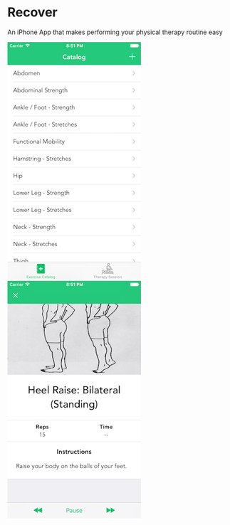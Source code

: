 # Recover
An iPhone App that makes performing your physical therapy routine easy

![Recover Exercise Catalog](/Recover/Screenshots/Catalog-Screenshot.png?raw=true "Recover Exercise Catalog")
![Recover Exercise Catalog](/Recover/Screenshots/ExerciseSession-Screenshot.png?raw=true "Recover Exercise Catalog")
